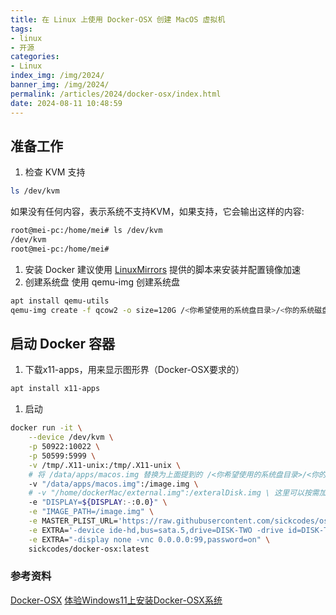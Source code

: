 ```yaml
---
title: 在 Linux 上使用 Docker-OSX 创建 MacOS 虚拟机
tags: 
- linux
- 开源
categories: 
- Linux
index_img: /img/2024/
banner_img: /img/2024/
permalink: /articles/2024/docker-osx/index.html
date: 2024-08-11 10:48:59
---
```

## 准备工作
1. 检查 KVM 支持
```bash
ls /dev/kvm
```
如果没有任何内容，表示系统不支持KVM，如果支持，它会输出这样的内容:
```bash
root@mei-pc:/home/mei# ls /dev/kvm
/dev/kvm
root@mei-pc:/home/mei#
```
1. 安装 Docker
建议使用 [LinuxMirrors](https://linuxmirrors.cn/other/) 提供的脚本来安装并配置镜像加速
1. 创建系统盘
使用 qemu-img 创建系统盘
```bash
apt install qemu-utils
qemu-img create -f qcow2 -o size=120G /<你希望使用的系统盘目录>/<你的系统磁盘名称>.img
```

## 启动 Docker 容器
1. 下载x11-apps，用来显示图形界（Docker-OSX要求的）
```bash
apt install x11-apps
```
1. 启动
```bash
docker run -it \
    --device /dev/kvm \
    -p 50922:10022 \
    -p 50599:5999 \
    -v /tmp/.X11-unix:/tmp/.X11-unix \
    # 将 /data/apps/macos.img 替换为上面提到的 /<你希望使用的系统盘目录>/<你的系统磁盘名称>.img
    -v "/data/apps/macos.img":/image.img \
    # -v "/home/dockerMac/external.img":/exteralDisk.img \ 这里可以按需加入数据盘
    -e "DISPLAY=${DISPLAY:-:0.0}" \
    -e "IMAGE_PATH=/image.img" \
    -e MASTER_PLIST_URL='https://raw.githubusercontent.com/sickcodes/osx-serial-generator/master/config-custom.plist' \
    -e EXTRA='-device ide-hd,bus=sata.5,drive=DISK-TWO -drive id=DISK-TWO,if=none,file=/exteralDisk.img,format=qcow2' \
    -e EXTRA="-display none -vnc 0.0.0.0:99,password=on" \
    sickcodes/docker-osx:latest
```
### 参考资料
[Docker-OSX](https://github.com/sickcodes/Docker-OSX)
[体验Windows11上安装Docker-OSX系统](https://www.ruterfu.com/2021/11/24/20211124-dockerosx-windows11/)